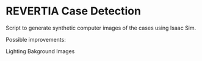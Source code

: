 # REVERTIA Case Detection

Script to generate synthetic computer images of the cases using Isaac Sim.

Possible improvements:

Lighting 
Bakground Images
